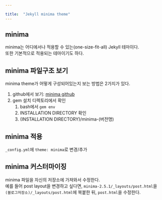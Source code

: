 ```yaml
---

title:  "Jekyll minima theme"
---
```


## minima
minima는 어디에서나 적용할 수 있는(one-size-fit-all) Jekyll 테마이다.  
또한 기본적으로 적용되는 테마이기도 하다.

## minima 파일구조 보기
minima theme가 어떻게 구성되어있는지 보는 방법은 2가지가 있다.

1. github에서 보기: [minima github](https://github.com/jekyll/minima)
2. gem 설치 디렉토리에서 확인
   1. bash에서 `gem env`
   2. INSTALLATION DIRECTORY 확인
   3. (INSTALLATION DIRECTORY)/minima-(버전명)

## minima 적용
`_config.yml`에 `theme: minima`로 변경/추가

## minima 커스터마이징
minima 파일을 자신의 저장소에 가져와서 수정한다.  
예를 들어 post layout을 변경하고 싶다면, `minima-2.5.1/_layouts/post.html`을 `(블로그저장소)/_layouts/post.html`에 복붙한 뒤, `post.html`을 수정한다.
